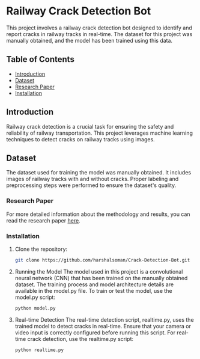 # Railway Crack Detection Bot

This project involves a railway crack detection bot designed to identify and report cracks in railway tracks in real-time. The dataset for this project was manually obtained, and the model has been trained using this data.

## Table of Contents
- [Introduction](#introduction)
- [Dataset](#dataset)
- [Research Paper](#research-paper)
- [Installation](#installation) 

## Introduction
Railway crack detection is a crucial task for ensuring the safety and reliability of railway transportation. This project leverages machine learning techniques to detect cracks on railway tracks using images.

## Dataset
The dataset used for training the model was manually obtained. It includes images of railway tracks with and without cracks. Proper labeling and preprocessing steps were performed to ensure the dataset's quality.

### Research Paper
For more detailed information about the methodology and results, you can read the research paper [here](https://dx.doi.org/10.2139/ssrn.4590664).

### Installation

1. Clone the repository:
     ```sh
     git clone https://github.com/harshalsoman/Crack-Detection-Bot.git
   
2. Running the Model
  The model used in this project is a convolutional neural network (CNN) that has been trained on the manually obtained dataset. The training process and model architecture details are available in the model.py file. To train or test the model, use the model.py script:
    ```sh
    python model.py

3. Real-time Detection
The real-time detection script, realtime.py, uses the trained model to detect cracks in real-time. Ensure that your camera or video input is correctly configured before running this script. For real-time crack detection, use the realtime.py script:
    ```sh
    python realtime.py
    
